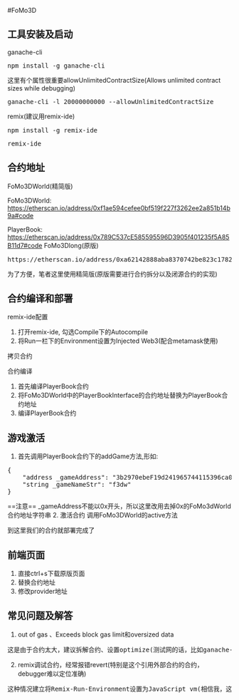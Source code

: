 
#FoMo3D

## 工具安装及启动
ganache-cli
<pre>
npm install -g ganache-cli
</pre>
这里有个属性很重要allowUnlimitedContractSize(Allows unlimited contract sizes while debugging)
<pre>
ganache-cli -l 20000000000 --allowUnlimitedContractSize
</pre>

remix(建议用remix-ide)
<pre>
npm install -g remix-ide
</pre>
<pre>
remix-ide
</pre>

## 合约地址
FoMo3DWorld(精简版)

FoMo3DWorld:
https://etherscan.io/address/0xf1ae594cefee0bf519f227f3262ee2a851b14b9a#code

PlayerBook:
https://etherscan.io/address/0x789C537cE585595596D3905f401235f5A85B11d7#code
</pre>
FoMo3Dlong(原版)
<pre>
https://etherscan.io/address/0xa62142888aba8370742be823c1782d17a0389da1#code
</pre>
为了方便，笔者这里使用精简版(原版需要进行合约拆分以及闭源合约的实现)

## 合约编译和部署
remix-ide配置
1. 打开remix-ide, 勾选Compile下的Autocompile
2. 将Run一栏下的Environment设置为Injected Web3(配合metamask使用)

拷贝合约

合约编译
1. 首先编译PlayerBook合约
2. 将FoMo3DWorld中的PlayerBookInterface的合约地址替换为PlayerBook合约地址
3. 编译PlayerBook合约

## 游戏激活
1. 首先调用PlayerBook合约下的addGame方法,形如:
<pre>
{
	"address _gameAddress": "3b2970ebeF19d241965744115396ca01EeA811da",
	"string _gameNameStr": "f3dw"
}
</pre>
==注意== _gameAddress不能以0x开头，所以这里改用去掉0x的FoMo3dWorld合约地址字符串
2. 激活合约
调用FoMo3DWorld的active方法

到这里我们的合约就部署完成了

## 前端页面
1. 直接ctrl+s下载原版页面
2. 替换合约地址
3. 修改provider地址

## 常见问题及解答
1. out of gas 、Exceeds block gas limit和oversized data
<pre>
这是由于合约太大，建议拆解合约、设置optimize(测试网的话，比如ganache-cli 可以设置allowUnlimitedContractSize属性)
</pre>
2. remix调试合约，经常报错revert(特别是这个引用外部合约的合约，debugger难以定位准确)
<pre>
这种情况建立将Remix-Run-Environment设置为JavaScript vm(相信我，这绝对是个调试神器)
</pre>

